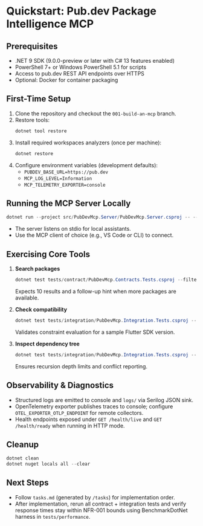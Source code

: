 # Quickstart: Pub.dev Package Intelligence MCP

## Prerequisites

- .NET 9 SDK (9.0.0-preview or later with C# 13 features enabled)
- PowerShell 7+ or Windows PowerShell 5.1 for scripts
- Access to pub.dev REST API endpoints over HTTPS
- Optional: Docker for container packaging

## First-Time Setup

1. Clone the repository and checkout the `001-build-an-mcp` branch.
2. Restore tools:
   ```powershell
   dotnet tool restore
   ```
3. Install required workspaces analyzers (once per machine):
   ```powershell
   dotnet restore
   ```
4. Configure environment variables (development defaults):
   - `PUBDEV_BASE_URL=https://pub.dev`
   - `MCP_LOG_LEVEL=Information`
   - `MCP_TELEMETRY_EXPORTER=console`

## Running the MCP Server Locally

```powershell
dotnet run --project src/PubDevMcp.Server/PubDevMcp.Server.csproj -- --stdio
```

- The server listens on stdio for local assistants.
- Use the MCP client of choice (e.g., VS Code or CLI) to connect.

## Exercising Core Tools

1. **Search packages**

   ```powershell
   dotnet test tests/contract/PubDevMcp.Contracts.Tests.csproj --filter "SearchPackages"
   ```

   Expects 10 results and a follow-up hint when more packages are available.

2. **Check compatibility**

   ```powershell
   dotnet test tests/integration/PubDevMcp.Integration.Tests.csproj --filter "Compatibility_ResolvesLatest"
   ```

   Validates constraint evaluation for a sample Flutter SDK version.

3. **Inspect dependency tree**
   ```powershell
   dotnet test tests/integration/PubDevMcp.Integration.Tests.csproj --filter "DependencyInspector_FlutterSdk"
   ```
   Ensures recursion depth limits and conflict reporting.

## Observability & Diagnostics

- Structured logs are emitted to console and `logs/` via Serilog JSON sink.
- OpenTelemetry exporter publishes traces to console; configure `OTEL_EXPORTER_OTLP_ENDPOINT` for remote collectors.
- Health endpoints exposed under `GET /health/live` and `GET /health/ready` when running in HTTP mode.

## Cleanup

```powershell
dotnet clean
dotnet nuget locals all --clear
```

## Next Steps

- Follow `tasks.md` (generated by `/tasks`) for implementation order.
- After implementation, rerun all contract + integration tests and verify response times stay within NFR-001 bounds using BenchmarkDotNet harness in `tests/performance`.
